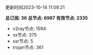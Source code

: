 更新时间2023-10-14 11:08:21

**总订阅: 36**
**总节点: 6987**
**有效节点: 2335**
- v2ray节点: 1594
- ss节点: 375
- ssr节点: 5
- trojan节点: 361
